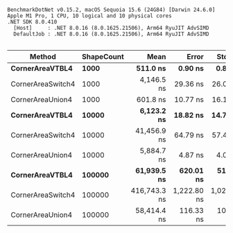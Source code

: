 ```

BenchmarkDotNet v0.15.2, macOS Sequoia 15.6 (24G84) [Darwin 24.6.0]
Apple M1 Pro, 1 CPU, 10 logical and 10 physical cores
.NET SDK 8.0.410
  [Host]     : .NET 8.0.16 (8.0.1625.21506), Arm64 RyuJIT AdvSIMD
  DefaultJob : .NET 8.0.16 (8.0.1625.21506), Arm64 RyuJIT AdvSIMD


```
| Method            | ShapeCount | Mean         | Error       | StdDev      | Median       | Allocated |
|------------------ |----------- |-------------:|------------:|------------:|-------------:|----------:|
| **CornerAreaVTBL4**   | **1000**       |     **511.0 ns** |     **0.90 ns** |     **0.84 ns** |     **510.7 ns** |         **-** |
| CornerAreaSwitch4 | 1000       |   4,146.5 ns |    29.36 ns |    26.03 ns |   4,135.1 ns |         - |
| CornerAreaUnion4  | 1000       |     601.8 ns |    10.77 ns |    16.11 ns |     593.5 ns |         - |
| **CornerAreaVTBL4**   | **10000**      |   **6,123.2 ns** |    **18.82 ns** |    **14.70 ns** |   **6,117.3 ns** |         **-** |
| CornerAreaSwitch4 | 10000      |  41,456.9 ns |    64.79 ns |    57.43 ns |  41,442.7 ns |         - |
| CornerAreaUnion4  | 10000      |   5,884.7 ns |     4.87 ns |     4.06 ns |   5,883.7 ns |         - |
| **CornerAreaVTBL4**   | **100000**     |  **61,939.5 ns** |   **620.01 ns** |   **517.74 ns** |  **61,703.6 ns** |         **-** |
| CornerAreaSwitch4 | 100000     | 416,743.3 ns | 1,222.80 ns | 1,021.09 ns | 416,471.7 ns |         - |
| CornerAreaUnion4  | 100000     |  58,414.4 ns |   116.33 ns |   103.13 ns |  58,390.2 ns |         - |
